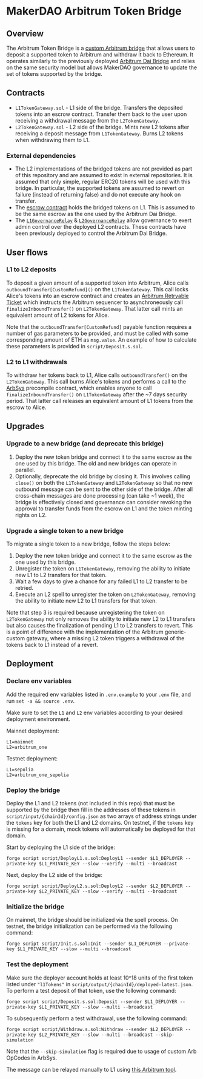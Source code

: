 # MakerDAO Arbitrum Token Bridge

## Overview

The Arbitrum Token Bridge is a [custom Arbitrum bridge](https://docs.arbitrum.io/build-decentralized-apps/token-bridging/bridge-tokens-programmatically/how-to-bridge-tokens-custom-gateway) that allows users to deposit a supported token to Arbitrum and withdraw it back to Ethereum. It operates similarly to the previously deployed [Arbitrum Dai Bridge](https://github.com/makerdao/arbitrum-dai-bridge) and relies on the same security model but allows MakerDAO governance to update the set of tokens supported by the bridge.

## Contracts

- `L1TokenGateway.sol` - L1 side of the bridge. Transfers the deposited tokens into an escrow contract. Transfer them back to the user upon receiving a withdrawal message from the `L2TokenGateway`.
- `L2TokenGateway.sol` - L2 side of the bridge. Mints new L2 tokens after receiving a deposit message from `L1TokenGateway`. Burns L2 tokens when withdrawing them to L1.

### External dependencies

- The L2 implementations of the bridged tokens are not provided as part of this repository and are assumed to exist in external repositories. It is assumed that only simple, regular ERC20 tokens will be used with this bridge. In particular, the supported tokens are assumed to revert on failure (instead of returning false) and do not execute any hook on transfer.
- The [escrow contract](https://etherscan.io/address/0xA10c7CE4b876998858b1a9E12b10092229539400#code) holds the bridged tokens on L1. This is assumed to be the same escrow as the one used by the Arbitrum Dai Bridge.
- The [`L1GovernanceRelay`](https://etherscan.io/address/0x9ba25c289e351779E0D481Ba37489317c34A899d#code) & [`L2GovernanceRelay`](https://arbiscan.io/address/0x10E6593CDda8c58a1d0f14C5164B376352a55f2F#code) allow governance to exert admin control over the deployed L2 contracts. These contracts have been previously deployed to control the Arbitrum Dai Bridge.

## User flows

### L1 to L2 deposits

To deposit a given amount of a supported token into Arbitrum, Alice calls `outboundTransfer[CustomRefund]()` on the `L1TokenGateway`. This call locks Alice's tokens into an escrow contract and creates an [Arbitrum Retryable Ticket](https://docs.arbitrum.io/how-arbitrum-works/arbos/l1-l2-messaging#retryable-tickets) which instructs the Arbitrum sequencer to asynchroneously call `finalizeInboundTransfer()` on `L2TokenGateway`. That latter call mints an equivalent amount of L2 tokens for Alice.

Note that the `outboundTransfer[CustomRefund]` payable function requires a number of gas parameters to be provided, and must be called with some corresponding amount of ETH as `msg.value`. An example of how to calculate these parameters is provided in `script/Deposit.s.sol`.

### L2 to L1 withdrawals

To withdraw her tokens back to L1, Alice calls `outboundTransfer()` on the `L2TokenGateway`. This call burns Alice's tokens and performs a call to the [ArbSys](https://docs.arbitrum.io/how-arbitrum-works/arbos/l2-l1-messaging#client-flow) precompile contract, which enables anyone to call `finalizeInboundTransfer()` on `L1TokenGateway` after the ~7 days security period. That latter call releases an equivalent amount of L1 tokens from the escrow to Alice.

## Upgrades

### Upgrade to a new bridge (and deprecate this bridge)

1. Deploy the new token bridge and connect it to the same escrow as the one used by this bridge. The old and new bridges can operate in parallel.
2. Optionally, deprecate the old bridge by closing it. This involves calling `close()` on both the `L1TokenGateway` and `L2TokenGateway` so that no new outbound message can be sent to the other side of the bridge. After all cross-chain messages are done processing (can take ~1 week), the bridge is effectively closed and governance can consider revoking the approval to transfer funds from the escrow on L1 and the token minting rights on L2.

### Upgrade a single token to a new bridge

To migrate a single token to a new bridge, follow the steps below:

1. Deploy the new token bridge and connect it to the same escrow as the one used by this bridge.
2. Unregister the token on `L1TokenGateway`, removing the ability to initiate new L1 to L2 transfers for that token.
3. Wait a few days to give a chance for any failed L1 to L2 transfer to be retried.
4. Execute an L2 spell to unregister the token on `L2TokenGateway`, removing the ability to initiate new L2 to L1 transfers for that token.

Note that step 3 is required because unregistering the token on `L2TokenGateway` not only removes the ability to initiate new L2 to L1 transfers but also causes the finalization of pending L1 to L2 transfers to revert. This is a point of difference with the implementation of the Arbitrum generic-custom gateway, where a missing L2 token triggers a withdrawal of the tokens back to L1 instead of a revert.

## Deployment

### Declare env variables

Add the required env variables listed in `.env.example` to your `.env` file, and run `set -a && source .env`.

Make sure to set the `L1` and `L2` env variables according to your desired deployment environment.

Mainnet deployment:

```
L1=mainnet
L2=arbitrum_one
```

Testnet deployment:

```
L1=sepolia
L2=arbitrum_one_sepolia
```

### Deploy the bridge

Deploy the L1 and L2 tokens (not included in this repo) that must be supported by the bridge then fill in the addresses of these tokens in `script/input/{chainId}/config.json` as two arrays of address strings under the `tokens` key for both the L1 and L2 domains. On testnet, if the `tokens` key is missing for a domain, mock tokens will automatically be deployed for that domain.

Start by deploying the L1 side of the bridge:

```
forge script script/DeployL1.s.sol:DeployL1 --sender $L1_DEPLOYER --private-key $L1_PRIVATE_KEY --slow --verify --multi --broadcast
```

Next, deploy the L2 side of the bridge:

```
forge script script/DeployL2.s.sol:DeployL2 --sender $L2_DEPLOYER --private-key $L2_PRIVATE_KEY --slow --verify --multi --broadcast
```

### Initialize the bridge

On mainnet, the bridge should be initialized via the spell process. On testnet, the bridge initialization can be performed via the following command:

```
forge script script/Init.s.sol:Init --sender $L1_DEPLOYER --private-key $L1_PRIVATE_KEY --slow --multi --broadcast
```

### Test the deployment

Make sure the deployer account holds at least 10^18 units of the first token listed under `"l1Tokens"` in `script/output/{chainId}/deployed-latest.json`. To perform a test deposit of that token, use the following command:

```
forge script script/Deposit.s.sol:Deposit --sender $L1_DEPLOYER --private-key $L1_PRIVATE_KEY --slow --multi --broadcast
```

To subsequently perform a test withdrawal, use the following command:

```
forge script script/Withdraw.s.sol:Withdraw --sender $L2_DEPLOYER --private-key $L2_PRIVATE_KEY --slow --multi --broadcast --skip-simulation
```

Note that the `--skip-simulation` flag is required due to usage of custom Arb OpCodes in ArbSys.

The message can be relayed manually to L1 using [this Arbitrum tool](https://retryable-dashboard.arbitrum.io/).
